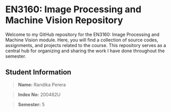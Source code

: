 # EN3160: Image Processing and Machine Vision Repository

Welcome to my GitHub repository for the EN3160: Image Processing and Machine Vision module. Here, you will find a collection of source codes, assignments, and projects related to the course. This repository serves as a central hub for organizing and sharing the work I have done throughout the semester.

## **Student Information**

> **Name:** Randika Perera

> **Index No:** 200462U

> **Semester:** 5


